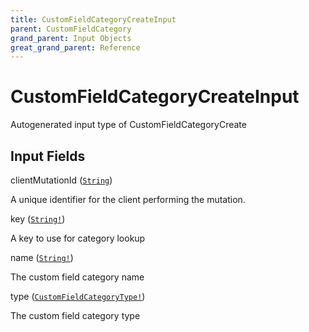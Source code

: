 ```yaml
---
title: CustomFieldCategoryCreateInput
parent: CustomFieldCategory
grand_parent: Input Objects
great_grand_parent: Reference
---
```


<h1>CustomFieldCategoryCreateInput</h1>

Autogenerated input type of CustomFieldCategoryCreate

<h2>Input Fields</h2>

<div class="field-entry ">
  <span id="client_mutation_id" class="field-name anchored">clientMutationId (<code><a href="/docs/reference/scalar/string">String</a></code>)</span>

  <div class="description-wrapper">
   <p>A unique identifier for the client performing the mutation.</p>

  </div>
</div>

<div class="field-entry ">
  <span id="key" class="field-name anchored">key (<code><a href="/docs/reference/scalar/string">String!</a></code>)</span>

  <div class="description-wrapper">
   <p>A key to use for category lookup</p>

  </div>
</div>

<div class="field-entry ">
  <span id="name" class="field-name anchored">name (<code><a href="/docs/reference/scalar/string">String!</a></code>)</span>

  <div class="description-wrapper">
   <p>The custom field category name</p>

  </div>
</div>

<div class="field-entry ">
  <span id="type" class="field-name anchored">type (<code><a href="/docs/reference/enum/custom_field_category_type">CustomFieldCategoryType!</a></code>)</span>

  <div class="description-wrapper">
   <p>The custom field category type</p>

  </div>
</div>

